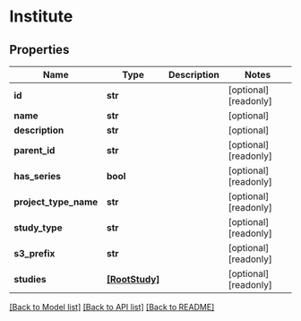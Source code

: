 # Institute


## Properties
Name | Type | Description | Notes
------------ | ------------- | ------------- | -------------
**id** | **str** |  | [optional] [readonly] 
**name** | **str** |  | [optional] 
**description** | **str** |  | [optional] 
**parent_id** | **str** |  | [optional] [readonly] 
**has_series** | **bool** |  | [optional] [readonly] 
**project_type_name** | **str** |  | [optional] [readonly] 
**study_type** | **str** |  | [optional] [readonly] 
**s3_prefix** | **str** |  | [optional] [readonly] 
**studies** | [**[RootStudy]**](RootStudy.md) |  | [optional] [readonly] 

[[Back to Model list]](../README.md#documentation-for-models) [[Back to API list]](../README.md#documentation-for-api-endpoints) [[Back to README]](../README.md)



